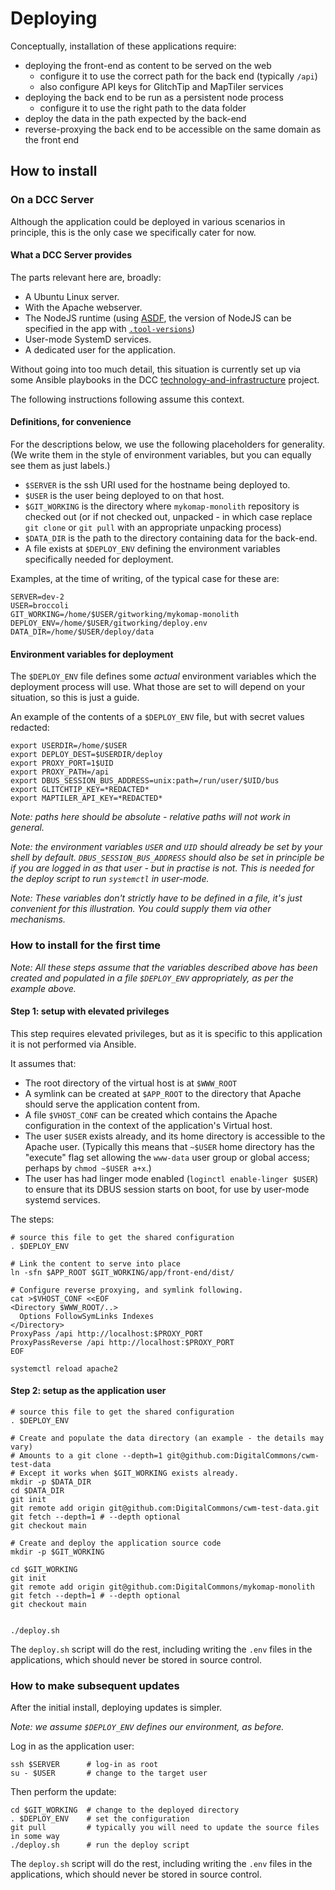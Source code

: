 # Deploying

Conceptually, installation of these applications require:
- deploying the front-end as content to be served on the web
  - configure it to use the correct path for the back end (typically `/api`)
  - also configure API keys for GlitchTip and MapTiler services
- deploying the back end to be run as a persistent node process
  - configure it to use the right path to the data folder
- deploy the data in the path expected by the back-end
- reverse-proxying the back end to be accessible on the same domain as the front end

## How to install

### On a DCC Server

Although the application could be deployed in various scenarios in
principle, this is the only case we specifically cater for now.

#### What a DCC Server provides

The parts relevant here are, broadly:
- A Ubuntu Linux server.
- With the Apache webserver.
- The NodeJS runtime (using [ASDF][asdf], the version of NodeJS can be
  specified in the app with [`.tool-versions`][asdf-config])
- User-mode SystemD services.
- A dedicated user for the application.

[asdf]: https://asdf-vm.com/
[asdf-config]: https://asdf-vm.com/manage/configuration.html

Without going into too much detail, this situation is currently set up
via some Ansible playbooks in the DCC
[technology-and-infrastructure][t-i] project. 

The following instructions following assume this context.

[t-i]: https://github.com/DigitalCommons/technology-and-infrastructure

#### Definitions, for convenience

For the descriptions below, we use the following placeholders for
generality. (We write them in the style of environment variables, but
you can equally see them as just labels.)

 - `$SERVER` is the ssh URI used for the hostname being deployed to.
 - `$USER` is the user being deployed to on that host.
 - `$GIT_WORKING` is the directory where `mykomap-monolith` repository
   is checked out (or if not checked out, unpacked - in which case
   replace `git clone` or `git pull` with an appropriate unpacking
   process)
 - `$DATA_DIR` is the path to the directory containing data for the back-end.
 - A file exists at `$DEPLOY_ENV` defining the environment variables
   specifically needed for deployment.
 
Examples, at the time of writing, of the typical case for these are:

    SERVER=dev-2
    USER=broccoli
    GIT_WORKING=/home/$USER/gitworking/mykomap-monolith
    DEPLOY_ENV=/home/$USER/gitworking/deploy.env
    DATA_DIR=/home/$USER/deploy/data

#### Environment variables for deployment

The `$DEPLOY_ENV` file defines some *actual* environment variables
which the deployment process will use. What those are set to will
depend on your situation, so this is just a guide. 

An example of the contents of a `$DEPLOY_ENV` file, but with secret
values redacted:

    export USERDIR=/home/$USER
    export DEPLOY_DEST=$USERDIR/deploy
    export PROXY_PORT=1$UID
    export PROXY_PATH=/api
    export DBUS_SESSION_BUS_ADDRESS=unix:path=/run/user/$UID/bus
    export GLITCHTIP_KEY=*REDACTED*
    export MAPTILER_API_KEY=*REDACTED*

*Note: paths here should be absolute - relative paths will not work in
general.*

*Note: the environment variables `USER` and `UID` should already be
set by your shell by default.  `DBUS_SESSION_BUS_ADDRESS` should also
be set in principle be if you are logged in as that user - but in
practise is not. This is needed for the deploy script to run
`systemctl` in user-mode.*
   
*Note: These variables don't strictly have to be defined in a file,
it's just convenient for this illustration. You could supply them via
other mechanisms.*


### How to install for the first time

*Note: All these steps assume that the variables described above has
been created and populated in a file `$DEPLOY_ENV` appropriately, as
per the example above.*

#### Step 1: setup with elevated privileges

This step requires elevated privileges, but as it is specific to this
application it is not performed via Ansible.

It assumes that:

 - The root directory of the virtual host is at `$WWW_ROOT`
 - A symlink can be created at `$APP_ROOT` to the directory that
   Apache should serve the application content from.
 - A file `$VHOST_CONF` can be created which contains the Apache
   configuration in the context of the application's Virtual host.
 - The user `$USER` exists already, and its home directory is
   accessible to the Apache user. (Typically this means that `~$USER`
   home directory has the "execute" flag set allowing the `www-data`
   user group or global access; perhaps by `chmod ~$USER a+x`.)
 - The user has had linger mode enabled (`loginctl enable-linger
   $USER`) to ensure that its DBUS session starts on boot, for use by
   user-mode systemd services.

The steps:

    # source this file to get the shared configuration
    . $DEPLOY_ENV
    
    # Link the content to serve into place
    ln -sfn $APP_ROOT $GIT_WORKING/app/front-end/dist/

    # Configure reverse proxying, and symlink following.
    cat >$VHOST_CONF <<EOF
    <Directory $WWW_ROOT/..>
      Options FollowSymLinks Indexes
    </Directory>
    ProxyPass /api http://localhost:$PROXY_PORT
    ProxyPassReverse /api http://localhost:$PROXY_PORT
    EOF
    
    systemctl reload apache2
    

#### Step 2: setup as the application user

    # source this file to get the shared configuration
    . $DEPLOY_ENV

    # Create and populate the data directory (an example - the details may vary)
    # Amounts to a git clone --depth=1 git@github.com:DigitalCommons/cwm-test-data
    # Except it works when $GIT_WORKING exists already.
    mkdir -p $DATA_DIR
    cd $DATA_DIR
    git init
    git remote add origin git@github.com:DigitalCommons/cwm-test-data.git
    git fetch --depth=1 # --depth optional
    git checkout main

    # Create and deploy the application source code
    mkdir -p $GIT_WORKING
    
    cd $GIT_WORKING
    git init
    git remote add origin git@github.com:DigitalCommons/mykomap-monolith
    git fetch --depth=1 # --depth optional
    git checkout main
    
    
    ./deploy.sh
    
The `deploy.sh` script will do the rest, including writing the `.env`
files in the applications, which should never be stored in source control.

### How to make subsequent updates

After the initial install, deploying updates is simpler.

*Note: we assume `$DEPLOY_ENV` defines our environment, as before.*

Log in as the application user:

    ssh $SERVER      # log-in as root
    su - $USER       # change to the target user

Then perform the update:

    cd $GIT_WORKING  # change to the deployed directory
    . $DEPLOY_ENV    # set the configuration
    git pull         # typically you will need to update the source files in some way
    ./deploy.sh      # run the deploy script

The `deploy.sh` script will do the rest, including writing the `.env`
files in the applications, which should never be stored in source control.


